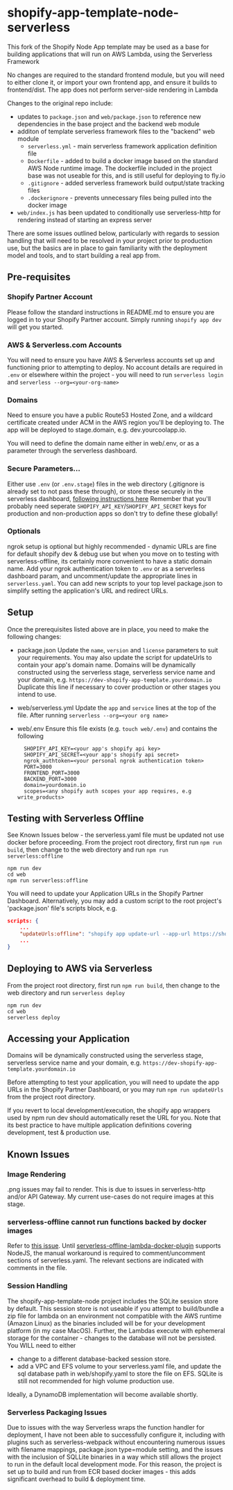 # shopify-app-template-node-serverless
This fork of the Shopify Node App template may be used as a base for building applications that will run on AWS Lambda, using the Serverless Framework

No changes are required to the standard frontend module, but you will need to either clone it, or import your own frontend app, and ensure it builds to frontend/dist.  The app does not perform server-side rendering in Lambda

Changes to the original repo include:
- updates to `package.json` and `web/package.json` to reference new dependencies in the base project and the backend web module
- additon of template serverless framework files to the "backend" web module
  - `serverless.yml` - main serverless framework application definition file 
  - `Dockerfile` - added to build a docker image based on the standard AWS Node runtime image.  The dockerfile included in the project base was not useable for this, and is still useful for deploying to fly.io
  - `.gitignore` - added serverless framework build output/state tracking files
  - `.dockerignore` - prevents unnecessary files being pulled into the docker image
- `web/index.js` has been updated to conditionally use serverless-http for rendering instead of starting an express server

There are some issues outlined below, particularly with regards to session handling that will need to be resolved in your project prior to production use, but the basics are in place to gain familiarity with the deployment model and tools, and to start building a real app from.

## Pre-requisites

### Shopify Partner Account
Please follow the standard instructions in README.md to ensure you are logged in to your Shopify Partner account.  Simply running `shopify app dev` will get you started.

### AWS & Serverless.com Accounts

You will need to ensure you have AWS & Serverless accounts set up and functioning prior to attempting to deploy.  No account details are required in `.env` or elsewhere within the project - you will need to run `serverless login` and `serverless --org=<your-org-name>`

### Domains

Need to ensure you have a public Route53 Hosted Zone, and a wildcard certificate created under ACM in the AWS region you'll be deploying to.  The app will be deployed to stage.domain, e.g. dev.yourcoolapp.io.

You will need to define the domain name either in web/.env, or as a parameter through the serverless dashboard.

### Secure Parameters...

Either use `.env` (or `.env.stage`) files in the web directory (.gitignore is already set to not pass these through), or store these securely in the serverless dashboard, [following instructions here](https://www.serverless.com/framework/docs/guides/parameters)
Remember that you'll probably need seperate `SHOPIFY_API_KEY`/`SHOPIFY_API_SECRET` keys for production and non-production apps so don't try to define these globally!

### Optionals

ngrok setup is optional but highly recommended - dynamic URLs are fine for default shopify dev & debug use but when you move on to testing with serverless-offline, its certainly more convenient to have a static domain name.
Add your ngrok authentication token to `.env` or as a serverless dashboard param, and uncomment/update the appropriate lines in `serverless.yaml`.
You can add new scripts to your top level package.json to simplify setting the application's URL and redirect URLs.

## Setup

Once the prerequisites listed above are in place, you need to make the following changes:

- package.json
    Update the `name`, `version` and `license` parameters to suit your requirements.  You may also update the script for updateUrls to contain your app's domain name.  Domains will be dynamically constructed using the serverless stage, serverless service name and your domain, e.g. `https://dev-shopify-app-template.yourdomain.io`  Duplicate this line if necessary to cover production or other stages you intend to use.
- web/serverless.yml
    Update the `app` and `service` lines at the top of the file.  After running `serverless --org=<your org name>`
- web/.env
  Ensure this file exists (e.g. `touch web/.env`) and contains the following

  ```shell
    SHOPIFY_API_KEY=<your app's shopify api key>
    SHOPIFY_API_SECRET=<your app's shopify api secret>
    ngrok_authtoken=<your personal ngrok authentication token>
    PORT=3000
    FRONTEND_PORT=3000
    BACKEND_PORT=3000
    domain=yourdomain.io
    scopes=<any shopify auth scopes your app requires, e.g write_products>
  ```

## Testing with Serverless Offline
See Known Issues below - the serverless.yaml file must be updated not use docker before proceeding.
From the project root directory, first run `npm run build`, then change to the web directory and run `npm run serverless:offline`

```
npm run dev
cd web
npm run serverless:offline
```

You will need to update your Application URLs in the Shopify Partner Dashboard.  Alternatively, you may add a custom script to the root project's 'package.json' file's scripts block, e.g.

```json
scripts: {
    ...
    "updateUrls:offline": "shopify app update-url --app-url https://shopify-app-template.eu.ngrok.io --redirect-urls https://shopify-app-template.eu.ngrok.io/auth/callback,https://shopify-app-template.eu.ngrok.io/auth/shopify/callback,https://shopify-app-template.eu.ngrok.io/api/auth/callback"
    ...
}
```

## Deploying to AWS via Serverless
From the project root directory, first run `npm run build`, then change to the web directory and run `serverless deploy`

```
npm run dev
cd web
serverless deploy
```

## Accessing your Application
Domains will be dynamically constructed using the serverless stage, serverless service name and your domain, e.g. `https://dev-shopify-app-template.yourdomain.io`

Before attempting to test your application, you will need to update the app URLs in the Shopify Partner Dashboard, or you may run `npm run updateUrls` from the project root directory.

If you revert to local development/execution, the shopify app wrappers used by npm run dev should automatically reset the URL for you.  Note that its best practice to have multiple application definitions covering development, test & production use.
## Known Issues

### Image Rendering

.png issues may fail to render.  This is due to issues in serverless-http and/or API Gateway.  My current use-cases do not require images at this stage.

### serverless-offline cannot run functions backed by docker images

Refer to [this issue](https://github.com/dherault/serverless-offline/issues/1324).  Until [serverless-offline-lambda-docker-plugin](https://www.npmjs.com/package/serverless-offline-lambda-docker-plugin) supports NodeJS, the manual workaround is required to comment/uncomment sections of serverless.yaml.  The relevant sections are indicated with comments in the file.

### Session Handling

The shopify-app-template-node project includes the SQLite session store by default.  This session store is not useable if you attempt to build/bundle a zip file for lambda on an environment not compatible with the AWS runtime (Amazon Linux) as the binaries included will be for your development platform (in my case MacOS).
Further, the Lambdas execute with ephemeral storage for the container - changes to the database will not be persisted.
You WILL need to either

- change to a different database-backed session store.
- add a VPC and EFS volume to your serverless.yaml file, and update the sql database path in web/shopify.yaml to store the file on EFS.  SQLite is still not recommended for high volume production use.

Ideally, a DynamoDB implementation will become available shortly.

### Serverless Packaging Issues
Due to issues with the way Serverless wraps the function handler for deployment, I have not been able to successfully configure it, including with plugins such as serverless-webpack without encountering numerous issues with filename mappings, package.json type=module setting, and the issues with the inclusion of SQLLite binaries in a way which still allows the project to run in the default local development mode.
For this reason, the project is set up to build and run from ECR based docker images - this adds significant overhead to build & deployment time.
